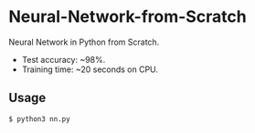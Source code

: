 # Neural-Network-from-Scratch
Neural Network in Python from Scratch.

- Test accuracy: ~98%.
- Training time: ~20 seconds on CPU.


## Usage

```commandline
$ python3 nn.py
```

